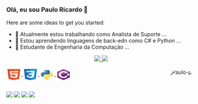 ### Olá, eu sou Paulo Ricardo 👋

Here are some ideas to get you started:

- 🔭 Atualmente estou trabalhando como Analista de Suporte ...
- 🌱 Estou aprendendo linguagens de back-edn como C# e Python ...
- 👯 Estudante de Engenharia da Computação ...

<div align="center">
  <a href="https://github.com/Paulo-RP">
  <img height="180em" src="https://github-readme-stats.vercel.app/api?username=Paulo-RP&show_icons=true&theme=merko&include_all_commits=true&count_private=true"/>
  <img height="180em" src="https://github-readme-stats.vercel.app/api/top-langs/?username=Paulo-RP&layout=compact&langs_count=7&theme=merko"/>
</div>
  
  <div style="display: inline_block"><br>
 <img align="center" alt="Paulo-HTML" height="30" width="40" src="https://raw.githubusercontent.com/devicons/devicon/master/icons/html5/html5-original.svg">
  <img align="center" alt="Paulo-CSS" height="30" width="40" src="https://raw.githubusercontent.com/devicons/devicon/master/icons/css3/css3-original.svg">
  <img align="center" alt="Paulo-Python" height="30" width="40" src="https://raw.githubusercontent.com/devicons/devicon/master/icons/python/python-original.svg">
  <img align="center" alt="Paulo-Csharp" height="30" width="40" src="https://raw.githubusercontent.com/devicons/devicon/master/icons/csharp/csharp-original.svg">
  <img align="right" alt="Paulo-pic" height="150" style="border-radius:50px;" src="https://media.discordapp.net/attachments/596128688139927593/1037399922456137728/download20221103130852.png?width=676&height=676">
</div>
  
  ##
 
<div> 
   <a href="https://www.instagram.com/paulo_kadu" target="_blank"><img src="https://img.shields.io/badge/-Instagram-%23E4405F?style=for-the-badge&logo=instagram&logoColor=white" target="_blank"></a>
 <a href="https://discord.gg/gkFa4WhT" target="_blank"><img src="https://img.shields.io/badge/Discord-7289DA?style=for-the-badge&logo=discord&logoColor=white" target="_blank"></a> 
  <a href = "mailto:paulo.ricardo.p.silva@gmail.com"><img src="https://img.shields.io/badge/-Gmail-%23333?style=for-the-badge&logo=gmail&logoColor=white" target="_blank"></a>
  <a href="https://www.linkedin.com/in/pauloricardo-1994/" target="_blank"><img src="https://img.shields.io/badge/-LinkedIn-%230077B5?style=for-the-badge&logo=linkedin&logoColor=white" target="_blank"></a> 
 
</div>
